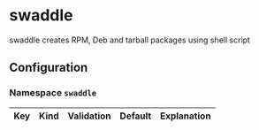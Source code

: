 swaddle
=======

swaddle creates RPM, Deb and tarball packages using shell script

## Configuration

### Namespace `swaddle`

|Key|Kind|Validation|Default|Explanation|
|---|----|----------|-------|-----------|

